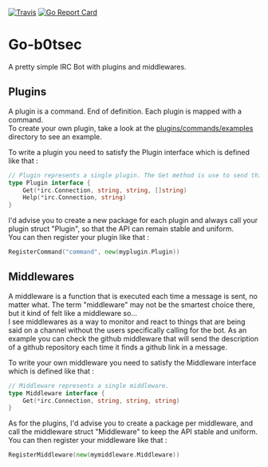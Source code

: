 [![Travis](https://travis-ci.org/Depado/b0tsec.svg)](https://travis-ci.org/Depado/b0tsec)
[![Go Report Card](http://goreportcard.com/badge/Depado/go-b0tsec)](http://goreportcard.com/report/Depado/go-b0tsec)

# Go-b0tsec

A pretty simple IRC Bot with plugins and middlewares.

## Plugins

A plugin is a command. End of definition. Each plugin is mapped with a command.  
To create your own plugin, take a look at the [plugins/commands/examples](https://github.com/Depado/go-b0tsec/tree/master/plugins/commands/example) directory to see an example.

To write a plugin you need to satisfy the Plugin interface which is defined like that :

```go
// Plugin represents a single plugin. The Get method is use to send things.
type Plugin interface {
	Get(*irc.Connection, string, string, []string)
	Help(*irc.Connection, string)
}
```

I'd advise you to create a new package for each plugin and always call your plugin struct "Plugin", so that the API can remain stable and uniform.  
You can then register your plugin like that :

```go
RegisterCommand("command", new(myplugin.Plugin))
```

## Middlewares

A middleware is a function that is executed each time a message is sent, no matter what. The term "middleware" may not be the smartest choice there, but it kind of felt like a middleware so...  
I see middlewares as a way to monitor and react to things that are being said on a channel without the users specifically calling for the bot. As an example you can check the github middleware that will send the description of a github repository each time it finds a github link in a message.

To write your own middleware you need to satisfy the Middleware interface which is defined like that :

```go
// Middleware represents a single middleware.
type Middleware interface {
	Get(*irc.Connection, string, string, string)
}
```

As for the plugins, I'd advise you to create a package per middleware, and call the middleware struct "Middleware" to keep the API stable and uniform.  
You can then register your middleware like that :

```go
RegisterMiddleware(new(mymiddleware.Middleware))
```
